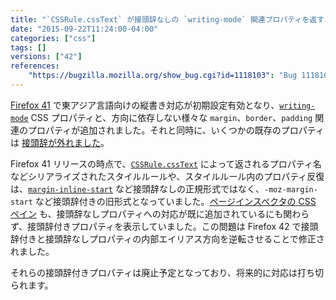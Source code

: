 ```yaml
---
title: "`CSSRule.cssText` が接頭辞なしの `writing-mode` 関連プロパティを返すようになりました"
date: "2015-09-22T11:24:00-04:00"
categories: ["css"]
tags: []
versions: ["42"]
references:
    "https://bugzilla.mozilla.org/show_bug.cgi?id=1118103": "Bug 1118103 - swap the aliasing direction of -moz-margin-start <-> margin-inline-start etc."
---
```

[Firefox 41](https://developer.mozilla.org/ja/Firefox/Releases/41#CSS) で東アジア言語向けの縦書き対応が初期設定有効となり、[`writing-mode`](https://developer.mozilla.org/ja/docs/Web/CSS/writing-mode) CSS プロパティと、方向に依存しない様々な `margin`、`border`、`padding` 関連のプロパティが追加されました。それと同時に、いくつかの既存のプロパティは [接頭辞が外れました](https://www.fxsitecompat.com/ja/docs/2015/direction-independent-css-properies-have-been-unprefixed/)。

Firefox 41 リリースの時点で、[`CSSRule.cssText`](https://developer.mozilla.org/ja/docs/Web/API/CSSRule/cssText) によって返されるプロパティ名などシリアライズされたスタイルルールや、スタイルルール内のプロパティ反復は、[`margin-inline-start`](https://developer.mozilla.org/ja/docs/Web/CSS/margin-inline-start) など接頭辞なしの正規形式ではなく、`-moz-margin-start` など接頭辞付きの旧形式となっていました。[ページインスペクタの CSS ペイン](https://developer.mozilla.org/ja/docs/Tools/Page_Inspector/How_to/Examine_and_edit_CSS) も、接頭辞なしプロパティへの対応が既に追加されているにも関わらず、接頭辞付きプロパティを表示していました。この問題は Firefox 42 で接頭辞付きと接頭辞なしプロパティの内部エイリアス方向を逆転させることで修正されました。

それらの接頭辞付きプロパティは廃止予定となっており、将来的に対応は打ち切られます。
